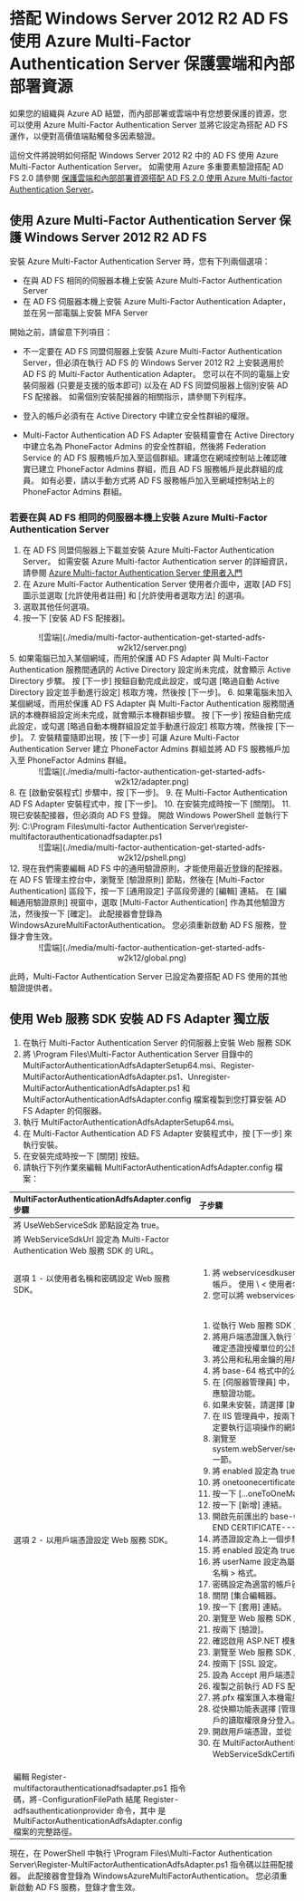 <properties 
    pageTitle="搭配 Windows Server 2012 R2 AD FS 使用 Azure MFA Server 保護雲端和內部部署資源" 
    description="這是說明如何在 Windows Server 2012 R2 上開始使用 Azure MFA 和 AD FS 的 Azure Multi-Factor Authentication 頁面。" 
    services="multi-factor-authentication" 
    documentationCenter="" 
    authors="billmath" 
    manager="stevenpo" 
    editor="curtland"/>

<tags 
    ms.service="multi-factor-authentication" 
    ms.workload="identity" 
    ms.tgt_pltfrm="na" 
    ms.devlang="na" 
    ms.topic="article" 
    ms.date="11/19/2015" 
    ms.author="billmath"/>


# 搭配 Windows Server 2012 R2 AD FS 使用 Azure Multi-Factor Authentication Server 保護雲端和內部部署資源

如果您的組織與 Azure AD 結盟，而內部部署或雲端中有您想要保護的資源，您可以使用 Azure Multi-Factor Authentication Server 並將它設定為搭配 AD FS 運作，以便對高價值端點觸發多因素驗證。

這份文件將說明如何搭配 Windows Server 2012 R2 中的 AD FS 使用 Azure Multi-Factor Authentication Server。  如需使用 Azure 多重要素驗證搭配 AD FS 2.0 請參閱 [保護雲端和內部部署資源搭配 AD FS 2.0 使用 Azure Multi-factor Authentication Server](multi-factor-authentication-get-started-adfs-adfs2.md)。

## 使用 Azure Multi-Factor Authentication Server 保護 Windows Server 2012 R2 AD FS

安裝 Azure Multi-Factor Authentication Server 時，您有下列兩個選項：

- 在與 AD FS 相同的伺服器本機上安裝 Azure Multi-Factor Authentication Server 
- 在 AD FS 伺服器本機上安裝 Azure Multi-Factor Authentication Adapter，並在另一部電腦上安裝 MFA Server

開始之前，請留意下列項目：

- 不一定要在 AD FS 同盟伺服器上安裝 Azure Multi-Factor Authentication Server，但必須在執行 AD FS 的 Windows Server 2012 R2 上安裝適用於 AD FS 的 Multi-Factor Authentication Adapter。 您可以在不同的電腦上安裝伺服器 (只要是支援的版本即可) 以及在 AD FS 同盟伺服器上個別安裝 AD FS 配接器。 如需個別安裝配接器的相關指示，請參閱下列程序。

- 登入的帳戶必須有在 Active Directory 中建立安全性群組的權限。

- Multi-Factor Authentication AD FS Adapter 安裝精靈會在 Active Directory 中建立名為 PhoneFactor Admins 的安全性群組，然後將 Federation Service 的 AD FS 服務帳戶加入至這個群組。建議您在網域控制站上確認確實已建立 PhoneFactor Admins 群組，而且 AD FS 服務帳戶是此群組的成員。 如有必要，請以手動方式將 AD FS 服務帳戶加入至網域控制站上的 PhoneFactor Admins 群組。
  

### 若要在與 AD FS 相同的伺服器本機上安裝 Azure Multi-Factor Authentication Server

1. 在 AD FS 同盟伺服器上下載並安裝 Azure Multi-Factor Authentication Server。 如需安裝 Azure Multi-factor Authentication server 的詳細資訊，請參閱 [Azure Multi-factor Authentication Server 使用者入門](multi-factor-authentication-get-started-server.md)
2. 在 Azure Multi-Factor Authentication Server 使用者介面中，選取 [AD FS] 圖示並選取 [允許使用者註冊] 和 [允許使用者選取方法] 的選項。
3. 選取其他任何選項。
4. 按一下 [安裝 AD FS 配接器]。
<center>![雲端](./media/multi-factor-authentication-get-started-adfs-w2k12/server.png)</center>
5. 如果電腦已加入某個網域，而用於保護 AD FS Adapter 與 Multi-Factor Authentication 服務間通訊的 Active Directory 設定尚未完成，就會顯示 Active Directory 步驟。  按 [下一步] 按鈕自動完成此設定，或勾選 [略過自動 Active Directory 設定並手動進行設定] 核取方塊，然後按 [下一步]。
6. 如果電腦未加入某個網域，而用於保護 AD FS Adapter 與 Multi-Factor Authentication 服務間通訊的本機群組設定尚未完成，就會顯示本機群組步驟。  按 [下一步] 按鈕自動完成此設定，或勾選 [略過自動本機群組設定並手動進行設定] 核取方塊，然後按 [下一步]。
7. 安裝精靈隨即出現，按 [下一步] 可讓 Azure Multi-Factor Authentication Server 建立 PhoneFactor Admins 群組並將 AD FS 服務帳戶加入至 PhoneFactor Admins 群組。
<center>![雲端](./media/multi-factor-authentication-get-started-adfs-w2k12/adapter.png)</center>
8. 在 [啟動安裝程式] 步驟中，按 [下一步]。
9. 在 Multi-Factor Authentication AD FS Adapter 安裝程式中，按 [下一步]。
10. 在安裝完成時按一下 [關閉]。
11. 現已安裝配接器，但必須向 AD FS 登錄。 開啟 Windows PowerShell 並執行下列: 
    C:\Program Files\multi-factor Authentication Server\register-multifactorauthenticationadfsadapter.ps1
   <center>![雲端](./media/multi-factor-authentication-get-started-adfs-w2k12/pshell.png)</center>
12. 現在我們需要編輯 AD FS 中的通用驗證原則，才能使用最近登錄的配接器。 在 AD FS 管理主控台中，瀏覽至 [驗證原則] 節點，然後在 [Multi-Factor Authentication] 區段下，按一下 [通用設定] 子區段旁邊的 [編輯] 連結。 在 [編輯通用驗證原則] 視窗中，選取 [Multi-Factor Authentication] 作為其他驗證方法，然後按一下 [確定]。 此配接器會登錄為 WindowsAzureMultiFactorAuthentication。  您必須重新啟動 AD FS 服務，登錄才會生效。

<center>![雲端](./media/multi-factor-authentication-get-started-adfs-w2k12/global.png)</center>

此時，Multi-Factor Authentication Server 已設定為要搭配 AD FS 使用的其他驗證提供者。

## 使用 Web 服務 SDK 安裝 AD FS Adapter 獨立版
1. 在執行 Multi-Factor Authentication Server 的伺服器上安裝 Web 服務 SDK
2. 將 \Program Files\Multi-Factor Authentication Server 目錄中的 MultiFactorAuthenticationAdfsAdapterSetup64.msi、Register-MultiFactorAuthenticationAdfsAdapter.ps1、Unregister-MultiFactorAuthenticationAdfsAdapter.ps1 和 MultiFactorAuthenticationAdfsAdapter.config 檔案複製到您打算安裝 AD FS Adapter 的伺服器。
3. 執行 MultiFactorAuthenticationAdfsAdapterSetup64.msi。
4. 在 Multi-Factor Authentication AD FS Adapter 安裝程式中，按 [下一步] 來執行安裝。
5. 在安裝完成時按一下 [關閉] 按鈕。
6. 請執行下列作業來編輯 MultiFactorAuthenticationAdfsAdapter.config 檔案：

MultiFactorAuthenticationAdfsAdapter.config 步驟| 子步驟
:------------- | :------------- |
將 UseWebServiceSdk 節點設定為 true。||
將 WebServiceSdkUrl 設定為 Multi-Factor Authentication Web 服務 SDK 的 URL。||
選項 1 - 以使用者名稱和密碼設定 Web 服務 SDK。|<ol><li>將 webservicesdkusername 設定為設定為屬於 PhoneFactor Admins 安全性群組的成員帳戶。  使用 <domain>\ < 使用者名稱 > 格式。<li>您可以將 webservicesdkpassword 設定為適當的帳戶密碼。</li></ol>
選項 2 - 以用戶端憑證設定 Web 服務 SDK。|<ol><li>從執行 Web 服務 SDK 之伺服器的憑證授權單位取得用戶端憑證。</li><li>將用戶端憑證匯入執行 Web 服務 SDK 的伺服器上的本機電腦個人憑證存放區。  注意: 請確定憑證授權單位的公開憑證位於受信任根憑證。</li><li>將公用和私用金鑰的用戶端憑證匯出至.pfx 檔案。</li><li>將 base-64 格式中的公開金鑰匯出至.cer 檔案。</li><li>在 [伺服器管理員] 中，確認已安裝網頁伺服器 (IIS) \Web Server\Security\Client 憑證對應驗證功能。</li><li>如果未安裝，請選擇 [新增角色及功能，來新增此功能。</li><li>在 IIS 管理員中，按兩下包含 Web 服務 SDK 虛擬目錄的網站中的組態編輯器。  注意: 是一定要執行這項操作的網站層級和非虛擬目錄層級。</li><li>瀏覽至 system.webServer/security/authentication/iisClientCertificateMappingAuthentication 一節。</li><li>將 enabled 設定為 true。</li><li>將 onetoonecertificatemappingsenabled 設定為 true。</li><li>按一下 [...oneToOneMappings 旁邊的按鈕。</li><li>按一下 [新增] 連結。</li><li>開啟先前匯出的 base-64.cer 檔案。  移除 -----BEGIN CERTIFICATE-----、-----END CERTIFICATE----- 和任何分行符號。  複製產生的字串。</li><li>將憑證設定為上一個步驟中複製的字串。</li><li>將 enabled 設定為 true。</li><li>將 userName 設定為屬於 PhoneFactor Admins 安全性群組的成員帳戶。  使用 <domain>\ < 使用者名稱 > 格式。</li><li>密碼設定為適當的帳戶密碼。</li><li>關閉 [集合編輯器。</li><li>按一下 [套用] 連結。</li><li>瀏覽至 Web 服務 SDK 虛擬目錄。</li><li>按兩下 [驗證]。</li><li>確認啟用 ASP.NET 模擬與基本驗證，而且會停用所有其他項目。</li><li>瀏覽至 Web 服務 SDK 虛擬目錄一次。</li><li>按兩下 [SSL 設定。</li><li>設為 Accept 用戶端憑證，然後按一下 [套用]。</li><li>複製之前執行 AD FS 配接器的伺服器匯出.pfx 檔案。</li><li>將.pfx 檔案匯入本機電腦個人憑證存放區。</li><li>從快顯功能表選擇 [管理私密金鑰，並授與 [Active Directory Federation Services 服務帳戶的讀取權限身分登入。</li><li>開啟用戶端憑證，並從 [詳細資料] 索引標籤複製指紋。</li><li>在 MultiFactorAuthenticationAdfsAdapter.config 檔案中，將 WebServiceSdkCertificateThumbprint 設定為上一個步驟中複製的字串。</li></ol>
編輯 Register-multifactorauthenticationadfsadapter.ps1 指令碼，將-ConfigurationFilePath <path> 結尾 Register-adfsauthenticationprovider 命令，其中 <path> 是 MultiFactorAuthenticationAdfsAdapter.config 檔案的完整路徑。|


現在，在 PowerShell 中執行 \Program Files\Multi-Factor Authentication Server\Register-MultiFactorAuthenticationAdfsAdapter.ps1 指令碼以註冊配接器。  此配接器會登錄為 WindowsAzureMultiFactorAuthentication。  您必須重新啟動 AD FS 服務，登錄才會生效。 




























 

 


 

 


 





 


 

























































































 


 

 






 
